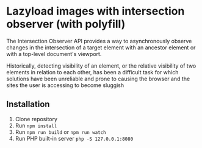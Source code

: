 # Lazyload images with intersection observer (with polyfill)

The Intersection Observer API provides a way to asynchronously observe changes in the intersection of a target element with an ancestor element or with a top-level document's viewport.

Historically, detecting visibility of an element, or the relative visibility of two elements in relation to each other, has been a difficult task for which solutions have been unreliable and prone to causing the browser and the sites the user is accessing to become sluggish

## Installation

1. Clone repository
2. Run `npm install`
3. Run `npm run build` or `npm run watch`
4. Run PHP built-in server `php -S 127.0.0.1:8080`